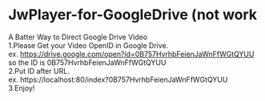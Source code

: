 # JwPlayer-for-GoogleDrive (not work

A Batter Way to Direct Google Drive Video<br>
1.Please Get your Video OpenID in Google Drive.<br>
  ex. https://drive.google.com/open?id=0B757HvrhbFeienJaWnFfWGtQYUU<br>
      so the ID is 0B757HvrhbFeienJaWnFfWGtQYUU<br>
2.Put ID after URL.<br>
  ex. https://localhost:80/index?0B757HvrhbFeienJaWnFfWGtQYUU<br>
3.Enjoy!<br>
